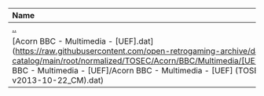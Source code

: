 |Name|Size|
|:---|---:|
|[..](../index.html)|DIR|
|[Acorn BBC - Multimedia - [UEF].dat](https://raw.githubusercontent.com/open-retrogaming-archive/dat-catalog/main/root/normalized/TOSEC/Acorn/BBC/Multimedia/[UEF]/Acorn BBC - Multimedia - [UEF]/Acorn BBC - Multimedia - [UEF] (TOSEC-v2013-10-22_CM).dat)|1123|
